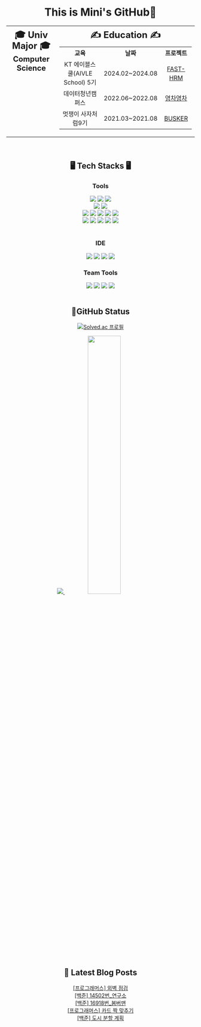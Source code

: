 <h1 align="center"> This is Mini's GitHub👋 </h1>

<div align="center">
<table>
  <tr>
    <td align="center" valign="top">
      <h2 style="font-size:24px; line-height:1.2em; margin-top: 8px; margin-bottom: 8px;">🎓 Univ Major 🎓</h2>
      <h3 style="font-size:20px; line-height:1.2em; margin: 0;">Computer Science</h3>
    </td>
    <td align="center" valign="top">
      <h2 style="font-size:24px; line-height:1.2em; margin-top: 8px; margin-bottom: 8px;">✍️ Education ✍️</h2>
      <table style="font-size:16px; line-height:1.5em;">
        <tr>
          <th align="center">교육</th>
          <th align="center">날짜</th>
          <th align="center">프로젝트</th>
        </tr>
        <tr>
          <td align="center">KT 에이블스쿨(AIVLE School) 5기</td>
          <td align="center">2024.02~2024.08</td>
          <td align="center"><a href="https://github.com/mini0-0/Project_FAST-HRM">FAST-HRM</a></td>
        </tr>
        <tr>
          <td align="center">데이터청년캠퍼스</td>
          <td align="center">2022.06~2022.08</td>
          <td align="center"><a href="https://github.com/mini0-0/Project_yeongchayeongcha">영차영차</a></td>
        </tr>
        <tr>
          <td align="center">멋쟁이 사자처럼9기</td>
          <td align="center">2021.03~2021.08</td>
          <td align="center"><a href="https://github.com/mini0-0/Project_busker">BUSKER</a></td>
        </tr>
      </table>
    </td>
  </tr>
</table>
</div>

<br>

<h2 align="center"> 🖥️ Tech Stacks 🖥️ </h2>
<h3 align="center"> Tools </h3>
 <div align="center">
  <img src="https://img.shields.io/badge/Python-3776AB?style=flat-square&logo=Python&logoColor=white">
  <img src="https://img.shields.io/badge/SQL-368CCB?style=flat-square&logo=SQL&logoColor=white">
  <img src="https://img.shields.io/badge/Java-007396?style=flat-square&logo=java&logoColor=white"> 
 </div> 

  
 <div align="center">
   <img src="https://img.shields.io/badge/MySql-4479A1?style=fflat-square&logo=mysql&logoColor=white"> 
   <img src="https://img.shields.io/badge/Sqlite-003B57?style=fflat-square&logo=sqlite&logoColor=white"> 
 </div>

 <div align="center">
   <img src="https://img.shields.io/badge/Django-092E20?style=flat-square&logo=django&logoColor=white">
   <img src="https://img.shields.io/badge/Spring-6DB33F?style=flat-square&logo=Spring&logoColor=white">
   <img src="https://img.shields.io/badge/springboot-6DB33F?style=flat-squeare&logo=springboot&logoColor=white">
   <img src="https://img.shields.io/badge/Spring Security-6DB33F?style=flat-square&logo=Spring Security&logoColor=white">
   <img src="https://img.shields.io/badge/AmazonEC2-FF9900.svg?style=flat-square&logo=amazonec2&logoColor=white"/>
 </div>

  <div align="center">
   <img src="https://img.shields.io/badge/pandas-150458.svg?style=flat-square&logo=pandas&logoColor=white"/>
   <img src="https://img.shields.io/badge/numpy-013243.svg?style=flat-square&logo=numpy&logoColor=white"/>
   <img src="https://img.shields.io/badge/scikitlearn-F7931E.svg?style=flat-square&logo=scikitlearn&logoColor=white"/>
   <img src="https://img.shields.io/badge/tensorflow-FF6F00.svg?style=flat-square&logo=tensorflow&logoColor=white"/>
  <img src="https://img.shields.io/badge/pytorch-EE4C2C.svg?style=flat-square&logo=pytorch&logoColor=white"/>
 </div>
 


<br>
<h3 align="center"> IDE </h3>
  <div align="center">
   <img src="https://img.shields.io/badge/Jupyter-F37626.svg?style=flat-square&logo=jupyter&logoColor=white"/>
  <img src="https://img.shields.io/badge/GoogleColab-F9AB00.svg?style=flat-square&logo=googlecolabr&logoColor=white"/>
   <img src="https://img.shields.io/badge/Intellijidea-000000.svg?style=flat-square&logo=intellijidea&logoColor=white"/>
  <img src="https://img.shields.io/badge/PyCharm-000000.svg?style=flat-square&logo=pycharm&logoColor=white"/>
 </div>
 
<h3 align="center">Team Tools</h3>
<div align="center">
 <img src="https://img.shields.io/badge/git-%23F05033.svg?style=flat-square&logo=git&logoColor=white"/> 
 <img src="https://img.shields.io/badge/github-%23121011.svg?style=flat-square&logo=github&logoColor=white"/>  
 <img src="https://img.shields.io/badge/Slack-4A154B?style=flat-square&logo=slack&logoColor=white"/> 
 <img src="https://img.shields.io/badge/Notion-%23000000.svg?style=flat-square&logo=notion&logoColor=white"/>
 </div>

<br>




<h2 align="center"> 📝GitHub Status </h2>
<div align="center">

 [![Solved.ac 프로필](http://mazassumnida.wtf/api/v2/generate_badge?boj=nalala8200)](https://solved.ac/nalala8200)   

  <a href="s">
  <img src="https://github-readme-stats.vercel.app/api/top-langs/?username=mini0-0&exclude_repo=dkssud8150.github.io&layout=compact&theme=tokyonight" />
</a>
 <a href="s">
   <img src="https://github-readme-stats.vercel.app/api?username=mini0-0&count_private=true&theme=tokyonight&show_icons=true" width="42%" />
 </a>
</div>
<br>



<h2 align="center">  📕 Latest Blog Posts </h2>
<div align="center">

<a href=https://rose-brown.tistory.com/295>[프로그래머스] 외벽 점검</a></br><a href=https://rose-brown.tistory.com/294>[백준] 14502번_연구소</a></br><a href=https://rose-brown.tistory.com/293>[백준] 16918번_봄버맨</a></br><a href=https://rose-brown.tistory.com/292>[프로그래머스] 카드 짝 맞추기</a></br><a href=https://rose-brown.tistory.com/291>[백준] 도시 분할 계획</a></br>
